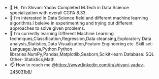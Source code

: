 - 👋 Hi, I’m Shivani Yadav
Completed M.Tech in Data Science specialization with overall CGPA 8.33.
- 👀 I’m interested in Data Science field and different machine learning algorithms.I beleive in experimenting and trying out different approaches to solve given problems.
- 🌱 I’m currently learning Different Machine Learning techniques,Classification,Regression,Data cleansing,Exploratory Data analysis,Statistics,Data Visualization,Feature Engineering etc.
Skill set- Language:Java,Python
Python libraries:NumPy,Pandas,Matplotlib,Seaborn,Scikit-learn
Database: SQL
Other- Statistics,Math
- 📫 How to reach me @https://www.linkedin.com/in/shivani-yadav-245031b8/

<!---
y123shiva/y123shiva is a ✨ special ✨ repository because its `README.md` (this file) appears on your GitHub profile.
You can click the Preview link to take a look at your changes.
--->
